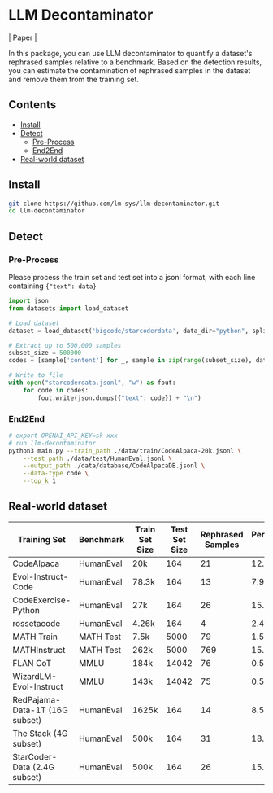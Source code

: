 # LLM Decontaminator

| Paper |

In this package, you can use LLM decontaminator to quantify a dataset's rephrased samples relative to a benchmark.
Based on the detection results, you can estimate the contamination of rephrased samples in the dataset and remove them from the training set.

## Contents

- [Install](#install)
- [Detect](#detect)
    - [Pre-Process](#pre-process)
    - [End2End](#end2end)
- [Real-world dataset](#real-world-dataset)


## Install

~~~bash
git clone https://github.com/lm-sys/llm-decontaminator.git
cd llm-decontaminator
~~~


## Detect

### Pre-Process
Please process the train set and test set into a jsonl format, with each line containing `{"text": data}`

~~~py
import json
from datasets import load_dataset

# Load dataset
dataset = load_dataset('bigcode/starcoderdata', data_dir="python", split="train", streaming=True)

# Extract up to 500,000 samples
subset_size = 500000
codes = [sample['content'] for _, sample in zip(range(subset_size), dataset)]

# Write to file
with open("starcoderdata.jsonl", "w") as fout:
    for code in codes:
        fout.write(json.dumps({"text": code}) + "\n")
~~~

### End2End

~~~bash
# export OPENAI_API_KEY=sk-xxx
# run llm-decontaminator
python3 main.py --train_path ./data/train/CodeAlpaca-20k.jsonl \
    --test_path ./data/test/HumanEval.jsonl \
    --output_path ./data/database/CodeAlpacaDB.jsonl \
    --data-type code \
    --top_k 1
~~~

## Real-world dataset



| Training Set                  | Benchmark | Train Set Size | Test Set Size | Rephrased Samples | Percentage (%) |
|-------------------------------|-----------|----------------|---------------|-------------------|----------------|
| CodeAlpaca                    | HumanEval | 20k            | 164           | 21                | 12.8           |
| Evol-Instruct-Code            | HumanEval | 78.3k          | 164           | 13                | 7.93           |
| CodeExercise-Python           | HumanEval | 27k            | 164           | 26                | 15.9           |
| rossetacode                   | HumanEval | 4.26k          | 164           | 4                 | 2.44           |
| MATH Train                    | MATH Test | 7.5k           | 5000          | 79                | 1.58           |
| MATHInstruct                  | MATH Test | 262k           | 5000          | 769               | 15.4           |
| FLAN CoT                      | MMLU      | 184k           | 14042         | 76                | 0.541          |
| WizardLM-Evol-Instruct        | MMLU      | 143k           | 14042         | 75                | 0.534          |
| RedPajama-Data-1T (16G subset)| HumanEval | 1625k          | 164           | 14                | 8.53           |
| The Stack (4G subset)         | HumanEval | 500k           | 164           | 31                | 18.9           |
| StarCoder-Data (2.4G subset)  | HumanEval | 500k           | 164           | 26                | 15.9           |
